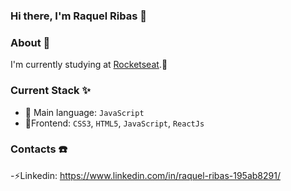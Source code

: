 ### Hi there, I'm Raquel Ribas 👋
### About :sparkler:
I'm currently studying at [Rocketseat](https://rocketseat.coomm.br/).🚀

### Current Stack ✨
- 🚧 Main language: `JavaScript`
- :tada:Frontend: `CSS3`, `HTML5`, `JavaScript`, `ReactJs`

### Contacts :phone:

-:zap:Linkedin: https://www.linkedin.com/in/raquel-ribas-195ab8291/



